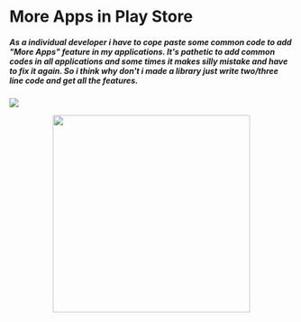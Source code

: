 # More Apps in Play Store

<h5> As a individual developer i have to cope paste some common code to add "More Apps" feature in my applications. It's pathetic to add common codes in all applications and some times it makes silly mistake and have to fix it again. So i think why don't i made a library just write two/three line code and get all the features.</h5>


[![](https://jitpack.io/v/paveltech/MoreApps.svg)](https://jitpack.io/#paveltech/MoreApps)

<p align="center">
  <img src="https://raw.githubusercontent.com/paveltech/MoreApps/master/screen%20shot.png" width="350"/>
</p>
